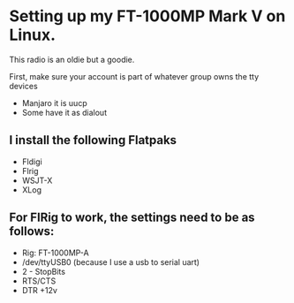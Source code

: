 # Setting up my FT-1000MP Mark V on Linux.

This radio is an oldie but a goodie.

First, make sure your account is part of whatever group owns the tty devices

- Manjaro it is uucp
- Some have it as dialout

## I install the following Flatpaks

- Fldigi
- Flrig
- WSJT-X
- XLog

## For FlRig to work, the settings need to be as follows:
- Rig:  FT-1000MP-A
- /dev/ttyUSB0 (because I use a usb to serial uart)
- 2 - StopBits
- RTS/CTS
- DTR +12v

